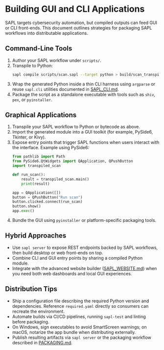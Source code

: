 # Building GUI and CLI Applications

SAPL targets cybersecurity automation, but compiled outputs can feed GUI or CLI front-ends. This document outlines strategies for packaging SAPL workflows into distributable applications.

## Command-Line Tools

1. Author your SAPL workflow under `scripts/`.
2. Transpile to Python:
   ```bash
   sapl compile scripts/scan.sapl --target python > build/scan_transpiled.sapl
   ```
3. Wrap the generated Python inside a thin CLI harness using `argparse` or reuse
   `sapl.cli` utilities documented in [SAPL_CLI.md](SAPL_CLI.md).
4. Package the script as a standalone executable with tools such as `shiv`, `pex`, or `pyinstaller`.

## Graphical Applications

1. Transpile your SAPL workflow to Python or bytecode as above.
2. Import the generated module into a GUI toolkit (for example, PySide6, Tkinter, or Kivy).
3. Expose entry points that trigger SAPL functions when users interact with the interface. Example using PySide6:
   ```python
   from pathlib import Path
   from PySide6.QtWidgets import QApplication, QPushButton
   import transpiled_scan

   def run_scan():
       result = transpiled_scan.main()
       print(result)

   app = QApplication([])
   button = QPushButton("Run scan")
   button.clicked.connect(run_scan)
   button.show()
   app.exec()
   ```
4. Bundle the GUI using `pyinstaller` or platform-specific packaging tools.

## Hybrid Approaches

* Use `sapl server` to expose REST endpoints backed by SAPL workflows, then
  build desktop or web front-ends on top.
* Combine CLI and GUI entry points by sharing a compiled Python module.
* Integrate with the advanced website builder ([SAPL_WEBSITE.md](SAPL_WEBSITE.md))
  when you need both web dashboards and local GUI experiences.

## Distribution Tips

* Ship a configuration file describing the required Python version and dependencies. Reference `required.yaml` directly so
  consumers can recreate the environment.
* Automate builds via CI/CD pipelines, running `sapl-test` and linting before packaging.
* On Windows, sign executables to avoid SmartScreen warnings; on macOS, notarize the app bundle when distributing externally.
* Publish resulting artifacts via `sapl server` or the packaging workflow
  described in [PACKAGING.md](PACKAGING.md).
